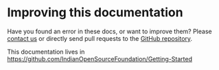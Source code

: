 Improving this documentation
============================

Have you found an error in these docs, or want to improve them?
Please [contact us](contact.md) or directly send pull requests to
the [GitHub repository](https://github.com/IndianOpenSourceFoundation/Getting-Started).

This documentation lives in <https://github.com/IndianOpenSourceFoundation/Getting-Started>



